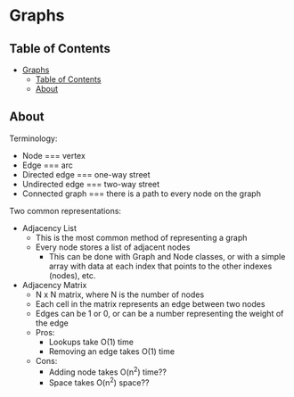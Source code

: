 # Graphs

## Table of Contents

- [Graphs](#graphs)
  - [Table of Contents](#table-of-contents)
  - [About](#about)

## About

Terminology: 
- Node === vertex
- Edge === arc
- Directed edge === one-way street
- Undirected edge === two-way street
- Connected graph === there is a path to every node on the graph

Two common representations: 
- Adjacency List 
  - This is the most common method of representing a graph
  - Every node stores a list of adjacent nodes
    - This can be done with Graph and Node classes, or with a simple array with data at each index that points to the other indexes (nodes), etc.
- Adjacency Matrix
  - N x N matrix, where N is the number of nodes
  - Each cell in the matrix represents an edge between two nodes
  - Edges can be 1 or 0, or can be a number representing the weight of the edge
  - Pros:
    - Lookups take O(1) time
    - Removing an edge takes O(1) time
  - Cons: 
    - Adding node takes O(n<sup>2</sup>) time?? 
    - Space takes O(n<sup>2</sup>) space?? 
